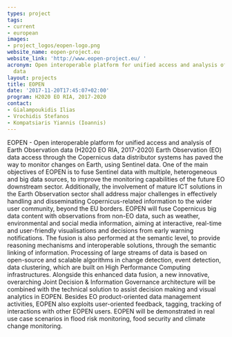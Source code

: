 ```yaml
---
types: project
tags:
- current
- european
images:
- project_logos/eopen-logo.png
website_name: eopen-project.eu
website_link: 'http://www.eopen-project.eu/ '
acronym: Open interoperable platform for unified access and analysis of Earth Observation
  data
layout: projects
title: EOPEN
date: '2017-11-20T17:45:07+02:00'
program: H2020 EO RIA, 2017-2020
contact: 
- Gialampoukidis Ilias
- Vrochidis Stefanos
- Kompatsiaris Yiannis (Ioannis)
---
```

<p>EOPEN - Open interoperable platform for unified access and analysis of Earth Observation data (H2020 EO RIA, 2017-2020) Earth Observation (EO) data access through the Copernicus data distributor systems has paved the way to monitor changes on Earth, using Sentinel data. One of the main objectives of EOPEN is to fuse Sentinel data with multiple, heterogeneous and big data sources, to improve the monitoring capabilities of the future EO downstream sector. Additionally, the involvement of mature ICT solutions in the Earth Observation sector shall address major challenges in effectively handling and disseminating Copernicus-related information to the wider user community, beyond the EU borders. EOPEN will fuse Copernicus big data content with observations from non-EO data, such as weather, environmental and social media information, aiming at interactive, real-time and user-friendly visualisations and decisions from early warning notifications. The fusion is also performed at the semantic level, to provide reasoning mechanisms and interoperable solutions, through the semantic linking of information. Processing of large streams of data is based on open-source and scalable algorithms in change detection, event detection, data clustering, which are built on High Performance Computing infrastructures. Alongside this enhanced data fusion, a new innovative, overarching Joint Decision &amp; Information Governance architecture will be combined with the technical solution to assist decision making and visual analytics in EOPEN. Besides EO product-oriented data management activities, EOPEN also exploits user-oriented feedback, tagging, tracking of interactions with other EOPEN users. EOPEN will be demonstrated in real use case scenarios in flood risk monitoring, food security and climate change monitoring.</p>
